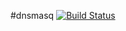 #dnsmasq [![Build Status](https://travis-ci.org/lutak-srce/dnsmasq.svg)](https://travis-ci.org/lutak-srce/dnsmasq)
